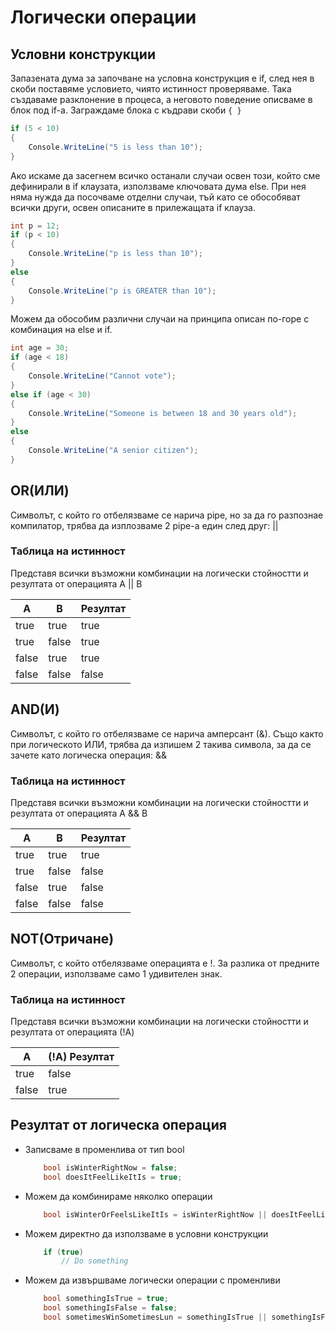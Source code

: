 # Логически операции

## Условни конструкции
Запазената дума за започване на условна конструкция е if, след нея в скоби поставяме условието, чиято истинност проверяваме. Така създаваме разклонение в процеса, а неговото поведение описваме в блок под if-а. Заграждаме блока с къдрави скоби `{ }`
``` c#
if (5 < 10)
{
    Console.WriteLine("5 is less than 10");
}
```

Ако искаме да засегнем всичко останали случаи освен този, който сме дефинирали в if клаузата, използваме ключовата дума else. При нея няма нужда да посочваме отделни случаи, тъй като се обособяват всички други, освен описаните в прилежащата if клауза.
``` c#
int p = 12;
if (p < 10)
{
    Console.WriteLine("p is less than 10");
}
else
{
    Console.WriteLine("p is GREATER than 10");
}
```

Можем да обособим различни случаи на принципа описан по-горе с комбинация на else и if.
``` c#
int age = 30;
if (age < 18)
{
    Console.WriteLine("Cannot vote");
}
else if (age < 30)
{
    Console.WriteLine("Someone is between 18 and 30 years old");
}
else
{
    Console.WriteLine("A senior citizen");
}
```


## OR(ИЛИ)
Символът, с който го отбелязваме се нарича pipe, но за да го разпознае компилатор, трябва да изплозваме 2 pipe-а един след друг:
\|\|

### Таблица на истинност
Представя всички възможни комбинации на логически стойностти и резултата от операцията A \|\| B

| A     | B     | Резултат |
|-------|-------|----------|
| true  | true  | true     |
| true  | false | true     |
| false | true  | true     |
| false | false | false    |

## AND(И)
Символът, с който го отбелязваме се нарича амперсант (&). Също както при логическото ИЛИ, трябва да изпишем 2 такива символа, за да се зачете като логическа операция:
\&\&

### Таблица на истинност
Представя всички възможни комбинации на логически стойностти и резултата от операцията A \&\& B

| A     | B     | Резултат |
|-------|-------|----------|
| true  | true  | true     |
| true  | false | false    |
| false | true  | false    |
| false | false | false    |

## NOT(Отричане)
Символът, с който отбелязваме операцията е !. За разлика от предните 2 операции, използваме само 1 удивителен знак.
### Таблица на истинност

Представя всички възможни комбинации на логически стойностти и резултата от операцията (!A)

| A     | (!A) Резултат |
|-------|---------------|
| true  | false         |
| false | true          |

## Резултат от логическа операция
* Записваме в променлива от тип bool</li>
  ``` c#
      bool isWinterRightNow = false;
      bool doesItFeelLikeItIs = true;
  ```
* Можем да комбинираме няколко операции</li>
  ``` c#
      bool isWinterOrFeelsLikeItIs = isWinterRightNow || doesItFeelLikeItIs;
  ```
* Можем директно да използваме в условни конструкции </li>
  ``` c#
      if (true)
          // Do something
  ```
* Можем да извършваме логически операции с променливи</li>
  ``` c#
      bool somethingIsTrue = true;
      bool somethingIsFalse = false;
      bool sometimesWinSometimesLun = somethingIsTrue || somethingIsFalse;
  ```
